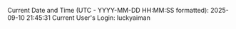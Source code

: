 Current Date and Time (UTC - YYYY-MM-DD HH:MM:SS formatted): 2025-09-10 21:45:31
Current User's Login: luckyaiman
